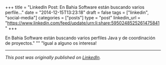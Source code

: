 +++
title = "LinkedIn Post: En Bahia Software están buscando varios perfile..."
date = "2014-12-15T13:23:18"
draft = false
tags = ["linkedin", "social-media"]
categories = ["posts"]
type = "post"
linkedin_url = "https://www.linkedin.com/feed/update/urn:li:share:5950248525261475841"
+++

En Bahia Software están buscando varios perfiles Java y de coordinación de proyectos."
""
"Igual a alguno os interesa!

---

*This post was originally published on [LinkedIn](https://www.linkedin.com/in/adrianmoreno/recent-activity/all/).*